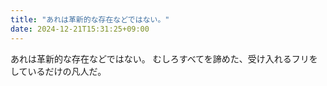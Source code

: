 ```yaml
---
title: "あれは革新的な存在などではない。"
date: 2024-12-21T15:31:25+09:00
---
```

あれは革新的な存在などではない。
むしろすべてを諦めた、受け入れるフリをしているだけの凡人だ。
